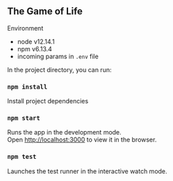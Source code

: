 ## The Game of Life

Environment
 - node v12.14.1
 - npm v6.13.4
 - incoming params in `.env` file

In the project directory, you can run:

### `npm install`

Install project dependencies

### `npm start`

Runs the app in the development mode.<br />
Open [http://localhost:3000](http://localhost:3000) to view it in the browser.

### `npm test`

Launches the test runner in the interactive watch mode.<br />
